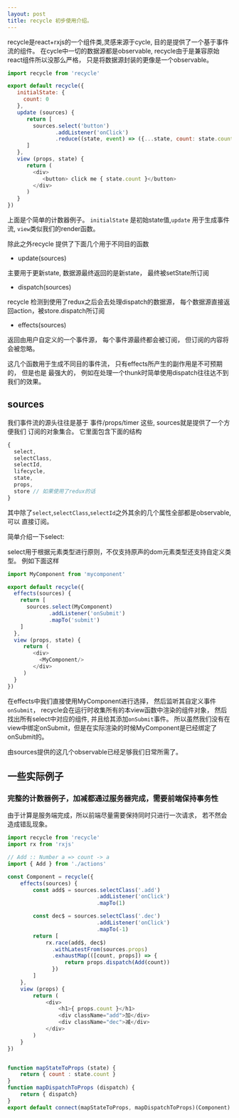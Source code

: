 ```yaml
---
layout: post
title: recycle 初步使用介绍。
---
```


recycle是react+rxjs的一个组件类,灵感来源于cycle, 目的是提供了一个基于事件流的组件。 在cycle中一切的数据源都是observable, recycle由于是兼容原始react组件所以没那么严格， 只是将数据源封装的更像是一个observable。


```javascript
import recycle from 'recycle'

export default recycle({
   initialState: {
     count: 0
   },
   update (sources) {
      return [
        sources.select('button')
               .addListener('onClick')
               .reduce((state, event) => ({...state, count: state.count + 1}))
      ]
   },
   view (props, state) {
      return (
        <div>
           <button> click me { state.count }</button>
        </div>
      )
   }
})
```

上面是个简单的计数器例子。 `initialState` 是初始state值,`update` 用于生成事件流,
`view`类似我们的render函数。

除此之外recycle 提供了下面几个用于不同目的函数

* update(sources)

主要用于更新state, 数据源最终返回的是新state， 最终被setState所订阅

* dispatch(sources)

recycle 检测到使用了redux之后会去处理dispatch的数据源，
每个数据源直接返回action，被store.dispatch所订阅

* effects(sources)

返回由用户自定义的一个事件源， 每个事件源最终都会被订阅， 但订阅的内容将会被忽略。


这几个函数用于生成不同目的事件流， 只有effects所产生的副作用是不可预期的， 但是也是
最强大的， 例如在处理一个thunk时简单使用dispatch往往达不到我们的效果。

## sources

我们事件流的源头往往是基于 事件/props/timer 这些, sources就是提供了一个方便我们
订阅的对象集合。 它里面包含下面的结构

```javascript
{
  select,
  selectClass,
  selectId,
  lifecycle,
  state,
  props,
  store // 如果使用了redux的话
}
```

其中除了`select`,`selectClass`,`selectId`之外其余的几个属性全部都是observable, 可以
直接订阅。

简单介绍一下select:

select用于根据元素类型进行原则，不仅支持原声的dom元素类型还支持自定义类型。 例如下面这样

```javascript
import MyComponent from 'mycomponent'

export default recycle({
  effects(sources) {
    return [
      sources.select(MyComponent)
             .addListener('onSubmit')
             .mapTo('submit')
    ]
  },
  view (props, state) {
     return (
        <div>
          <MyComponent/>
        </div>
     )
  }
})

```

在effects中我们直接使用MyComponent进行选择， 然后监听其自定义事件`onSubmit`， recycle会在运行时收集所有的本view函数中渲染的组件对象， 然后找出所有select中对应的组件, 并且给其添加`onSubmit`事件。 所以虽然我们没有在view中绑定onSubmit，但是在实际渲染的时候MyComponent是已经绑定了onSubmit的。

由sources提供的这几个observable已经足够我们日常所需了。


## 一些实际例子
### 完整的计数器例子，加减都通过服务器完成，需要前端保持事务性

由于计算是服务端完成，所以前端尽量需要保持同时只进行一次请求， 若不然会造成错乱现象。

``` javascript
import recycle from 'recycle'
import rx from 'rxjs'

// Add :: Number a => count -> a
import { Add } from './actions'

const Component = recycle({
    effects(sources) {
        const add$ = sources.selectClass('.add')
                            .addListener('onClick')
                            .mapTo(1)

        const dec$ = sources.selectClass('.dec')
                            .addListener('onClick')
                            .mapTo(-1)
        return [
            rx.race(add$, dec$)
              .withLatestFrom(sources.props)
              .exhaustMap(([count, props]) => {
                  return props.dispatch(Add(count))
              })
        ]
    },
    view (props) {
        return (
            <div>
                <h1>{ props.count }</h1>
                <div className="add">加</div>
                <div className="dec">减</div>
            </div>
        )
    }
})


function mapStateToProps (state) {
    return { count : state.count }
}
function mapDispatchToProps (dispatch) {
    return { dispatch}
}
export default connect(mapStateToProps, mapDispatchToProps)(Component)
```


###
